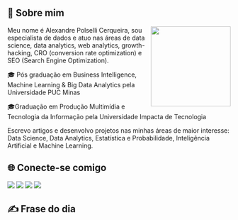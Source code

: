 ## 🎲 Sobre mim

<a href="https://github.com/cerqueiralex/">
  <img align='right' height="180em" src="https://github-readme-stats-sigma-five.vercel.app/api?username=cerqueiralex&theme=cobalt&show_icons=true" />
</a>

Meu nome é Alexandre Polselli Cerqueira, sou especialista de dados e atuo nas áreas de data science, data analytics, web analytics, growth-hacking, CRO (conversion rate optimization) e SEO (Search Engine Optimization).

🎓 Pós graduação em Business Intelligence, Machine Learning & Big Data Analytics pela Universidade PUC Minas

🎓Graduação em Produção Multimídia e Tecnologia da Informação pela Universidade Impacta de Tecnologia

Escrevo artigos e desenvolvo projetos nas minhas áreas de maior interesse: Data Science, Data Analytics, Estatística e Probabilidade, Inteligência Artificial e Machine Learning.

## 🌐 Conecte-se comigo

<a target="_blank" href="mailto:eu@alexandrepolselli.com.br"><img src="https://img.shields.io/badge/Gmail-D14836?style=for-the-badge&logo=gmail&logoColor=white" /></a> <a target="_blank" href="https://www.linkedin.com/in/alexandrepolselli/"> <img src="https://img.shields.io/badge/LinkedIn-0077B5?style=for-the-badge&logo=linkedin&logoColor=white" /></a> <a target="_blank" href="https://github.com/cerqueiralex/"> <img src="https://img.shields.io/badge/GitHub-100000?style=for-the-badge&logo=github&logoColor=white" /></a> <a target="_blank" href="https://alexandrepolselli.com.br/">  <img src="https://img.shields.io/badge/WordPress-006E93?style=for-the-badge&logo=wordpress&logoColor=white" /></a>

## ✍️ Frase do dia

<div style="width:100%; height:auto; background-color:#141321; text-align:center;">
<img src="https://camo.githubusercontent.com/834262e29d5c54ef1552fefea1e7a98d9d2597a1ac838db16ef29891ac7e5f6f/68747470733a2f2f71756f7465732d6769746875622d726561646d652e76657263656c2e6170702f6170693f747970653d686f72697a6f6e74616c267468656d653d7261646963616c" alt="" data-canonical-src="https://quotes-github-readme.vercel.app/api?type=horizontal&amp;theme=radical" style="max-width: 100%;" align='center'>
</div>
<!--
**cerqueiralex/cerqueiralex** is a ✨ _special_ ✨ repository because its `README.md` (this file) appears on your GitHub profile.
